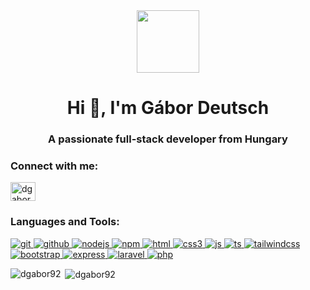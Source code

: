 <div id="header" align="center">
  <img src="https://media.giphy.com/media/M9gbBd9nbDrOTu1Mqx/giphy.gif" width="100"/>
</div>
<h1 align="center">Hi 👋, I'm Gábor Deutsch</h1>
<h3 align="center">A passionate full-stack developer from Hungary</h3>

<h3 align="left">Connect with me:</h3>
<p align="left">
<a href="https://www.linkedin.com/in/g%C3%A1bor-deutsch-aa3952152/"><img align="center" src="https://cdn.jsdelivr.net/npm/simple-icons@3.0.1/icons/linkedin.svg" alt="dgabor92" height="30" width="40" /></a>
</p>

<h3 align="left">Languages and Tools:</h3>
<p align="left"> 
<a href="https://git-scm.com/" target="_blank"> <img src="https://img.shields.io/badge/GIT-white?style=for-the-badge&logo=git" alt="git"/> </a>
<a href="https://github.com/" target="_blank"> <img src="https://img.shields.io/badge/GITHUB-black?style=for-the-badge&logo=github" alt="github"/> </a>
<a href="https://nodejs.org/en" target="_blank"> <img src="https://img.shields.io/badge/NODEJS-transparent?style=for-the-badge&logo=nodedotjs" alt="nodejs"/> </a>
<a href="https://www.npmjs.com/" target="_blank"> <img src="https://img.shields.io/badge/NPM-blue?style=for-the-badge&logo=npm" alt="npm"/> </a>
<a href="https://www.html.am/" target="_blank"> <img src="https://img.shields.io/badge/HTML5-white?style=for-the-badge&logo=html5" alt="html"/> </a>
<a href="https://www.tutorialspoint.com/css/css3_tutorial.htm" target="_blank"> <img src="https://img.shields.io/badge/CSS3-blue?style=for-the-badge&logo=css3" alt="css3"/> </a>
<a href="https://www.javascript.com/" target="_blank"> <img src="https://img.shields.io/badge/JACASCRIPT-black?style=for-the-badge&logo=javascript" alt="js"/> </a>
<a href="https://www.typescriptlang.org/" target="_blank"> <img src="https://img.shields.io/badge/TYPESCRIPT-lightblue?style=for-the-badge&logo=typescript" alt="ts"/> </a>
<a href="https://tailwindcss.com/" target="_blank"> <img src="https://img.shields.io/badge/TAILWIND-white?style=for-the-badge&logo=tailwindcss" alt="tailwindcss"/> </a>
<a href="https://getbootstrap.com/" target="_blank"> <img src="https://img.shields.io/badge/BOOTSTRAP-lightblue?style=for-the-badge&logo=bootstrap" alt="bootstrap"/> </a>
<a href="https://expressjs.com/" target="_blank"> <img src="https://img.shields.io/badge/EXPRESS-black?style=for-the-badge&logo=express" alt="express"/> </a>
<a href="https://laravel.com/" target="_blank"> <img src="https://img.shields.io/badge/LARAVEL-transparent?style=for-the-badge&logo=laravel" alt="laravel"/> </a>
<a href="https://www.php.net/" target="_blank"> <img src="https://img.shields.io/badge/PHP-transparent?style=for-the-badge&logo=php" alt="php"/> </a> 
</p>

<p><img align="left" src="https://github-readme-stats.vercel.app/api/top-langs?username=dgabor92&show_icons=true&locale=en&layout=compact" alt="dgabor92" /></p>

<p>&nbsp;<img align="center" src="https://github-readme-stats.vercel.app/api?username=dgabor92&show_icons=true&locale=en" alt="dgabor92" /></p>
